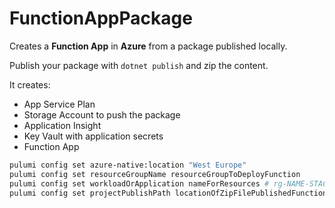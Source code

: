 # FunctionAppPackage

Creates a **Function App** in **Azure** from a package published locally.

Publish your package with `dotnet publish` and zip the content.

It creates:

* App Service Plan
* Storage Account to push the package
* Application Insight
* Key Vault with application secrets
* Function App

```bash
pulumi config set azure-native:location "West Europe"
pulumi config set resourceGroupName resourceGroupToDeployFunction
pulumi config set workloadOrApplication nameForResources # rg-NAME-STACK-REGION-00X
pulumi config set projectPublishPath locationOfZipFilePublishedFunctionApp
```